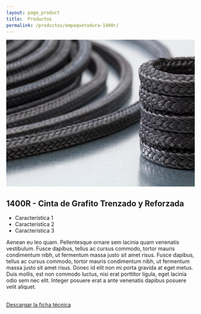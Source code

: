 ```yaml
---
layout: page_product
title:  Productos
permalink: /productos/empaquetadura-1400r/
---
```


<div class="productos row">
  <div class="col-sm-4">
    <div class="section-content">
      <img src="/assets/images/productos/thumbs/empaquetaduras.png" alt="">
    </div>
  </div>
  <div class="col-sm-8">
    <div class="section-content">
      <h2 class="block-title">1400R - Cinta de Grafito Trenzado y Reforzada</h2>
      <div class="block-sm">
        <ul class="lead">
          <li>Característica 1</li>
          <li>Característica 2</li>
          <li>Característica 3</li>
        </ul>
        <p>Aenean eu leo quam. Pellentesque ornare sem lacinia quam venenatis vestibulum. Fusce dapibus, tellus ac cursus commodo, tortor mauris condimentum nibh, ut fermentum massa justo sit amet risus. Fusce dapibus, tellus ac cursus commodo, tortor mauris condimentum nibh, ut fermentum massa justo sit amet risus. Donec id elit non mi porta gravida at eget metus. Duis mollis, est non commodo luctus, nisi erat porttitor ligula, eget lacinia odio sem nec elit. Integer posuere erat a ante venenatis dapibus posuere velit aliquet.</p>
        <br>
        <a href="#" class="btn btn-primary btn-lg">Descargar la ficha técnica</a>
      </div>
    </div>
  </div>
</div>
